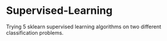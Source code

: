# Supervised-Learning
Trying 5 sklearn supervised learning algorithms on two different classification problems.
